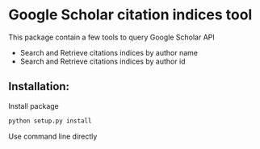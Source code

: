Google Scholar citation indices tool
====================================

This package contain a few tools to query Google Scholar API

* Search and Retrieve citations indices by author name
* Search and Retrieve citations indices by author id


## Installation:

Install package
```bash
python setup.py install
```

Use command line directly 
